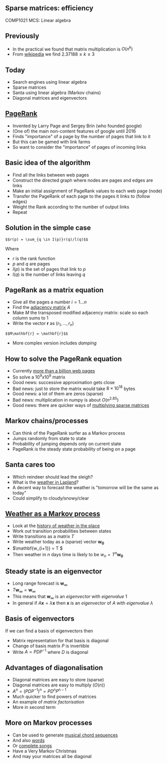 <!-- .slide: data-background="#6A246D" -->

## Sparse matrices: efficiency

COMP1021 MCS: Linear algebra


## Previously

- In the practical we found that matrix multiplication is $O(n^k)$
-  From [wikipedia](https://en.wikipedia.org/wiki/Matrix_multiplication_algorithm) we find $2.37188 \leq k \leq 3$


<!-- .slide: class="fragmented-lists" -->

## Today

- Search engines using linear algebra
- Sparse matrices
- Santa using linear algebra (Markov chains)
- Diagonal matrices and eigenvectors


<!-- .slide: class="fragmented-lists" -->

## [PageRank](https://en.wikipedia.org/wiki/PageRank)

- Invented by Larry Page and Sergey Brin (who founded google)
- (One of) the main non-content features of google until 2016
- Finds "importance" of a page by the number of pages that link to it
- But this can be gamed with link farms
- So want to consider the "importance" of pages of incoming links


<!-- .slide: class="fragmented-lists" -->

## Basic idea of the algorithm

- Find all the links between web pages
- Construct the directed graph where nodes are pages and edges are links
- Make an initial assignment of PageRank values to each web page (node)
- Transfer the PageRank of each page to the pages it links to (follow edges)
- Weight the Rank according to the number of output links
- Repeat


## Solution in the simple case

`$$r(p) = \sum_{q \in I(p)}r(q)/l(q)$$`

Where 
- $r$ is the rank function
- $p$ and $q$ are pages
- $I(p)$ is the set of pages that link to $p$
- $l(q)$ is the number of links leaving $q$


## PageRank as a matrix equation

- Give all the pages a number $i=1 \ldots n$
- Find the [adjacency matrix](https://en.wikipedia.org/wiki/Adjacency_matrix) $A$
- Make $M$ the transposed modified adjacency matrix: scale so each column sums to 1
- Write the vector $\mathbf{r}$ as $(r_1,\ldots,r_n)$

`$$M\mathbf{r} = \mathbf{r}$$`

- More complex version includes _damping_


<!-- .slide: class="fragmented-lists" -->
## How to solve the PageRank equation

- Currently [more than a billion web pages](https://siteefy.com/how-many-websites-are-there/)
- So solve a $10^9x10^9$ matrix
- Good news: successive approximation gets close
- Bad news: just to store the matrix would take $8\times10^{18}$ bytes
- Good news: a lot of them are zeros (sparse)
- Bad news: multiplication in numpy is about $O(n^{2.85})$
- Good news: there are quicker ways of [multiplying sparse matrices](https://docs.scipy.org/doc/scipy/reference/sparse.html)


## Markov chains/processes

- Can think of the PageRank surfer as a Markov process
- Jumps randomly from state to state
- Probability of jumping depends only on current state
- PageRank is the steady state probability of being on a page


## Santa cares too

- Which reindeer should lead the sleigh?
- What is the [weather in Lapland](https://www.bbc.co.uk/weather/6296559)?
- A decent way to forecast the weather is "tomorrow will be the same as today"
- Could simplify to cloudy/snowy/clear


## [Weather as a Markov process](https://towardsdatascience.com/predicting-the-weather-with-markov-chains-a34735f0c4df)

- Look at the [history of weather in the place](https://www.timeanddate.com/weather/@830603/historic?month=12&year=2022)
- Work out transition probabilities between states
- Write transitions as a matrix $T$
- Write weather today as a (sparse) vector $\mathbf{w_0}$
- $\mathbf{w_{i+1}} = T $
- Then weather in $n$ days time is likely to be $w_n = T^n \mathbf{w_0}$


<!-- .slide: class="fragmented-lists" -->

## Steady state is an eigenvector

- Long range forecast is $\mathbf{w}_\infty$ 
- $T \mathbf{w}_\infty  = \mathbf{w}_\infty$
- This means that $\mathbf{w}_\infty$ is an _eigenvector_ with _eigenvalue_ 1
- In general if $A\mathbf{x} = \lambda \mathbf{x}$ then $\mathbf{x}$ is an _eigenvector_ of $A$ with _eigenvalue_ $\lambda$


## Basis of eigenvectors

If we can find a basis of eigenvectors then
- Matrix representation for that basis is diagonal
- Change of basis matrix $P$ is invertible
- Write $A = PDP^{-1}$ where $D$ is diagonal


## Advantages of diagonalisation

- Diagonal matrices are easy to store (sparse)
- Diagonal matrices are easy to multiply ($O(n)$)
- $A^n = (PDP^{-1})^n = PD^nP^{n-1}$
- Much quicker to find powers of matrices
- An example of _matrix factorisation_
- More in second term


<!-- .slide: class="fragmented-lists" -->
## More on Markov processes

- Can be used to generate [musical chord sequences](https://towardsdatascience.com/markov-chain-for-music-generation-932ea8a88305)
- And also [words](https://sharecreative.com/news/can-we-use-ai-to-write-a-christmas-song/)
- Or [complete songs](https://yoloprogramming.com/post/2016/12/23/A-Very-Markov-Christmas)
- Have a Very Markov Christmas
- And may your matrices all be diagonal












